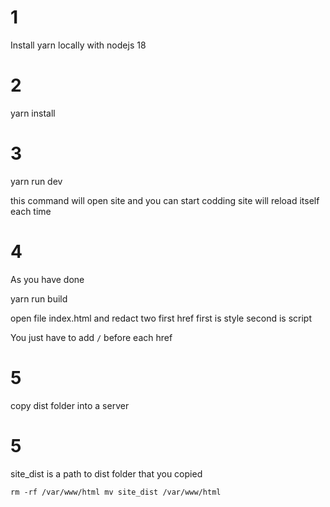 # 1

Install yarn locally with nodejs 18

# 2

yarn install

# 3



yarn run dev

this command will open site and you can start codding
site will reload itself each time

# 4

As you have done

yarn run build

open file index.html and redact two first href
first is style second is script

You just have to add `/` before each href

# 5

copy dist folder into a server

# 5

site_dist is a path to dist folder that you copied

`
rm -rf /var/www/html
mv site_dist /var/www/html
`